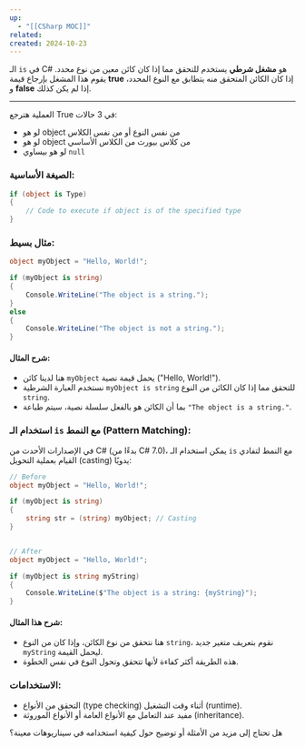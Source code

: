 ```yaml
---
up:
  - "[[CSharp MOC]]"
related: 
created: 2024-10-23
---
```


الـ `is` في C# هو **مشغل شرطي** يستخدم للتحقق مما إذا كان كائن معين من نوع محدد. يقوم هذا المشغل بإرجاع قيمة **true** إذا كان الكائن المتحقق منه يتطابق مع النوع المحدد، و **false** إذا لم يكن كذلك.

---
العملية هترجع True في 3 حالات:
- لو هو object من نفس النوع أو من نفس الكلاس
- لو هو object من كلاس بيورث من الكلاس الأساسي
- لو هو بيساوي `null`
### الصيغة الأساسية:
```csharp
if (object is Type)
{
    // Code to execute if object is of the specified type
}
```

### مثال بسيط:
```csharp
object myObject = "Hello, World!";

if (myObject is string)
{
    Console.WriteLine("The object is a string.");
}
else
{
    Console.WriteLine("The object is not a string.");
}
```

#### شرح المثال:
- هنا لدينا كائن `myObject` يحمل قيمة نصية ("Hello, World!").
- نستخدم العبارة الشرطية `myObject is string` للتحقق مما إذا كان الكائن من النوع `string`.
- بما أن الكائن هو بالفعل سلسلة نصية، سيتم طباعة `"The object is a string."`.

### استخدام الـ `is` مع النمط (Pattern Matching):

في الإصدارات الأحدث من C# (بدءًا من C# 7.0)، يمكن استخدام الـ `is` مع النمط لتفادي القيام بعملية التحويل (casting) يدويًا:

```csharp
// Before
object myObject = "Hello, World!";

if (myObject is string)
{
	string str = (string) myObject; // Casting
}


// After
object myObject = "Hello, World!";

if (myObject is string myString)
{
    Console.WriteLine($"The object is a string: {myString}");
}
```

#### شرح هذا المثال:
- هنا نتحقق من نوع الكائن، وإذا كان من النوع `string`، نقوم بتعريف متغير جديد `myString` ليحمل القيمة.
- هذه الطريقة أكثر كفاءة لأنها تتحقق وتحول النوع في نفس الخطوة.

### الاستخدامات:
- التحقق من الأنواع (type checking) أثناء وقت التشغيل (runtime).
- مفيد عند التعامل مع الأنواع العامة أو الأنواع الموروثة (inheritance).

هل تحتاج إلى مزيد من الأمثلة أو توضيح حول كيفية استخدامه في سيناريوهات معينة؟
